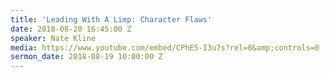 ```yaml
---
title: 'Leading With A Limp: Character Flaws'
date: 2018-08-20 16:45:00 Z
speaker: Nate Kline
media: https://www.youtube.com/embed/CPhE5-I3u7s?rel=0&amp;controls=0
sermon_date: 2018-08-19 10:00:00 Z
---
```


